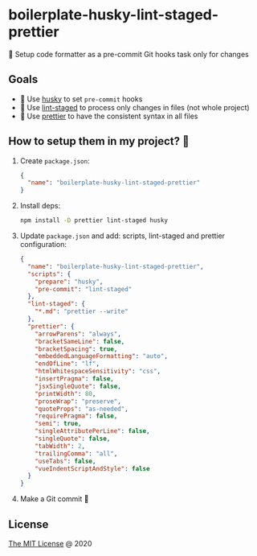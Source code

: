 # boilerplate-husky-lint-staged-prettier

🍴 Setup code formatter as a pre-commit Git hooks task only for changes

## Goals

- 🐶 Use [husky](https://typicode.github.io/husky/) to set `pre-commit` hooks
- 🧱 Use [lint-staged](https://github.com/lint-staged/lint-staged) to process only changes in files (not whole project)
- 🧬 Use [prettier](https://github.com/prettier/prettier) to have the consistent syntax in all files

## How to setup them in my project? 🎉

1. Create `package.json`:

   ```json
   {
     "name": "boilerplate-husky-lint-staged-prettier"
   }
   ```

2. Install deps:

   ```bash
   npm install -D prettier lint-staged husky
   ```

3. Update `package.json` and add: scripts, lint-staged and prettier configuration:

   ```json
   {
     "name": "boilerplate-husky-lint-staged-prettier",
     "scripts": {
       "prepare": "husky",
       "pre-commit": "lint-staged"
     },
     "lint-staged": {
       "*.md": "prettier --write"
     },
     "prettier": {
       "arrowParens": "always",
       "bracketSameLine": false,
       "bracketSpacing": true,
       "embeddedLanguageFormatting": "auto",
       "endOfLine": "lf",
       "htmlWhitespaceSensitivity": "css",
       "insertPragma": false,
       "jsxSingleQuote": false,
       "printWidth": 80,
       "proseWrap": "preserve",
       "quoteProps": "as-needed",
       "requirePragma": false,
       "semi": true,
       "singleAttributePerLine": false,
       "singleQuote": false,
       "tabWidth": 2,
       "trailingComma": "all",
       "useTabs": false,
       "vueIndentScriptAndStyle": false
     }
   }
   ```

4. Make a Git commit 🎊

## License

[The MIT License](https://piecioshka.mit-license.org) @ 2020
